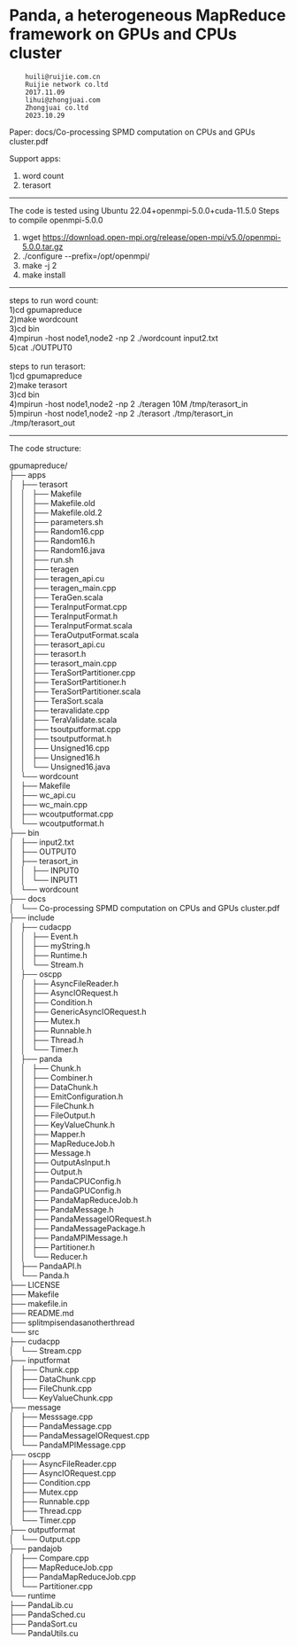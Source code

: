 Panda, a heterogeneous MapReduce framework on GPUs and CPUs cluster
=================================================================
		huili@ruijie.com.cn
		Ruijie network co.ltd
		2017.11.09
		lihui@zhongjuai.com
		Zhongjuai co.ltd
		2023.10.29

Paper: docs/Co-processing SPMD computation on CPUs and GPUs cluster.pdf

Support apps:
1) word count
2) terasort

-----------------------------------------------------------------
The code is tested using Ubuntu 22.04+openmpi-5.0.0+cuda-11.5.0 
Steps to compile openmpi-5.0.0
1) wget https://download.open-mpi.org/release/open-mpi/v5.0/openmpi-5.0.0.tar.gz
2) ./configure --prefix=/opt/openmpi/
3) make -j 2
4) make install
-----------------------------------------------------------------
steps to run word count:<br>
    1)cd gpumapreduce<br>
	2)make wordcount<br>
	3)cd bin<br>
	4)mpirun -host node1,node2 -np 2 ./wordcount input2.txt<br>
	5)cat ./OUTPUT0<br>
<br>
steps to run terasort:<br>
	1)cd gpumapreduce<br>
	2)make terasort<br>
	3)cd bin<br>
	4)mpirun -host node1,node2 -np 2 ./teragen 10M /tmp/terasort_in<br>
	5)mpirun -host node1,node2 -np 2 ./terasort ./tmp/terasort_in ./tmp/terasort_out<br>

------------------------------------------------------------------
The code structure:<br>

gpumapreduce/<br>
├── apps<br>
│   ├── terasort<br>
│   │   ├── Makefile<br>
│   │   ├── Makefile.old<br>
│   │   ├── Makefile.old.2<br>
│   │   ├── parameters.sh<br>
│   │   ├── Random16.cpp<br>
│   │   ├── Random16.h<br>
│   │   ├── Random16.java<br>
│   │   ├── run.sh<br>
│   │   ├── teragen<br>
│   │   ├── teragen_api.cu<br>
│   │   ├── teragen_main.cpp<br>
│   │   ├── TeraGen.scala<br>
│   │   ├── TeraInputFormat.cpp<br>
│   │   ├── TeraInputFormat.h<br>
│   │   ├── TeraInputFormat.scala<br>
│   │   ├── TeraOutputFormat.scala<br>
│   │   ├── terasort_api.cu<br>
│   │   ├── terasort.h<br>
│   │   ├── terasort_main.cpp<br>
│   │   ├── TeraSortPartitioner.cpp<br>
│   │   ├── TeraSortPartitioner.h<br>
│   │   ├── TeraSortPartitioner.scala<br>
│   │   ├── TeraSort.scala<br>
│   │   ├── teravalidate.cpp<br>
│   │   ├── TeraValidate.scala<br>
│   │   ├── tsoutputformat.cpp<br>
│   │   ├── tsoutputformat.h<br>
│   │   ├── Unsigned16.cpp<br>
│   │   ├── Unsigned16.h<br>
│   │   └── Unsigned16.java<br>
│   └── wordcount<br>
│       ├── Makefile<br>
│       ├── wc_api.cu<br>
│       ├── wc_main.cpp<br>
│       ├── wcoutputformat.cpp<br>
│       └── wcoutputformat.h<br>
├── bin<br>
│   ├── input2.txt<br>
│   ├── OUTPUT0<br>
│   ├── terasort_in<br>
│   │   ├── INPUT0<br>
│   │   └── INPUT1<br>
│   └── wordcount<br>
├── docs<br>
│   └── Co-processing SPMD computation on CPUs and GPUs cluster.pdf<br>
├── include<br>
│   ├── cudacpp<br>
│   │   ├── Event.h<br>
│   │   ├── myString.h<br>
│   │   ├── Runtime.h<br>
│   │   └── Stream.h<br>
│   ├── oscpp<br>
│   │   ├── AsyncFileReader.h<br>
│   │   ├── AsyncIORequest.h<br>
│   │   ├── Condition.h<br>
│   │   ├── GenericAsyncIORequest.h<br>
│   │   ├── Mutex.h<br>
│   │   ├── Runnable.h<br>
│   │   ├── Thread.h<br>
│   │   └── Timer.h<br>
│   ├── panda<br>
│   │   ├── Chunk.h<br>
│   │   ├── Combiner.h<br>
│   │   ├── DataChunk.h<br>
│   │   ├── EmitConfiguration.h<br>
│   │   ├── FileChunk.h<br>
│   │   ├── FileOutput.h<br>
│   │   ├── KeyValueChunk.h<br>
│   │   ├── Mapper.h<br>
│   │   ├── MapReduceJob.h<br>
│   │   ├── Message.h<br>
│   │   ├── OutputAsInput.h<br>
│   │   ├── Output.h<br>
│   │   ├── PandaCPUConfig.h<br>
│   │   ├── PandaGPUConfig.h<br>
│   │   ├── PandaMapReduceJob.h<br>
│   │   ├── PandaMessage.h<br>
│   │   ├── PandaMessageIORequest.h<br>
│   │   ├── PandaMessagePackage.h<br>
│   │   ├── PandaMPIMessage.h<br>
│   │   ├── Partitioner.h<br>
│   │   └── Reducer.h<br>
│   ├── PandaAPI.h<br>
│   └── Panda.h<br>
├── LICENSE<br>
├── Makefile<br>
├── makefile.in<br>
├── README.md<br>
├── splitmpisendasanotherthread<br>
└── src<br>
    ├── cudacpp<br>
    │   └── Stream.cpp<br>
    ├── inputformat<br>
    │   ├── Chunk.cpp<br>
    │   ├── DataChunk.cpp<br>
    │   ├── FileChunk.cpp<br>
    │   └── KeyValueChunk.cpp<br>
    ├── message<br>
    │   ├── Messsage.cpp<br>
    │   ├── PandaMessage.cpp<br>
    │   ├── PandaMessageIORequest.cpp<br>
    │   └── PandaMPIMessage.cpp<br>
    ├── oscpp<br>
    │   ├── AsyncFileReader.cpp<br>
    │   ├── AsyncIORequest.cpp<br>
    │   ├── Condition.cpp<br>
    │   ├── Mutex.cpp<br>
    │   ├── Runnable.cpp<br>
    │   ├── Thread.cpp<br>
    │   └── Timer.cpp<br>
    ├── outputformat<br>
    │   └── Output.cpp<br>
    ├── pandajob<br>
    │   ├── Compare.cpp<br>
    │   ├── MapReduceJob.cpp<br>
    │   ├── PandaMapReduceJob.cpp<br>
    │   └── Partitioner.cpp<br>
    └── runtime<br>
        ├── PandaLib.cu<br>
        ├── PandaSched.cu<br>
        ├── PandaSort.cu<br>
        └── PandaUtils.cu<br>
